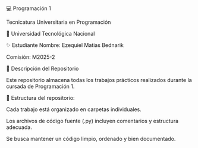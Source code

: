 💻 Programación 1

Tecnicatura Universitaria en Programación

📍 Universidad Tecnológica Nacional

✨ Estudiante
Nombre: Ezequiel Matias Bednarik

Comisión: M2025-2

📂 Descripción del Repositorio

Este repositorio almacena todas los trabajos prácticos realizados durante la cursada de Programación 1.

📌 Estructura del repositorio:

Cada trabajo está organizado en carpetas individuales.

Los archivos de código fuente (.py) incluyen comentarios y estructura adecuada.

Se busca mantener un código limpio, ordenado y bien documentado.


